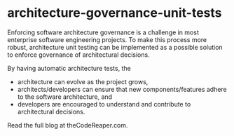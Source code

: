 # architecture-governance-unit-tests
 Enforcing software architecture governance is a challenge in most enterprise software engineering projects. To make this process more robust, architecture unit testing can be implemented as a possible solution to enforce governance of architectural decisions.
 
By having automatic architecture tests, the

- architecture can evolve as the project grows, 
- architects/developers can ensure that new components/features adhere to the software architecture, and
- developers are encouraged to understand and contribute to architectural decisions.

Read the full blog at theCodeReaper.com.
